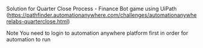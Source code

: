 Solution for Quarter Close Process - Finance Bot game using UiPath (https://pathfinder.automationanywhere.com/challenges/automationanywherelabs-quarterclose.html)

Note
You need to login to automation anywhere platform first in order for automation to run
